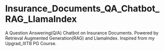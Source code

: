 # Insurance_Documents_QA_Chatbot_RAG_LlamaIndex
A Question Answering(Q/A) Chatbot on Insurance Documents. Powered by Retrieval Augmented Generation(RAG) and LlamaIndex. Inspired from my Upgrad_IIITB PG Course.
